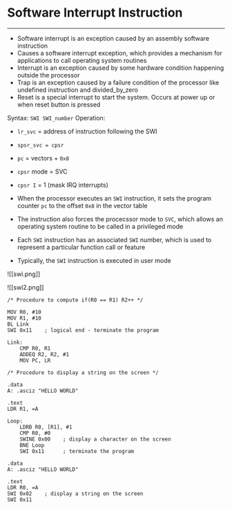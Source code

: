 # Software Interrupt Instruction
---
- Software interrupt is an exception caused by an assembly software instruction
- Causes a software interrupt exception, which provides a mechanism for applications to call operating system routines
- Interrupt is an exception caused by some hardware condition happening outside the processor
- Trap is an exception caused by a failure condition of the processor like undefined instruction and divided_by_zero
- Reset is a special interrupt to start the system. Occurs at power up or when reset button is pressed

Syntax: `SWI SWI_number`
Operation:
- `lr_svc` = address of instruction following the SWI
- `spsr_svc = cpsr`
- `pc` = vectors + `0x8`
- `cpsr` mode = SVC
- `cpsr I` =  1 (mask IRQ interrupts)

- When the processor executes an `SWI` instruction, it sets the program counter `pc` to the offset `0x8` in the vector table
- The instruction also forces the procecssor mode to `SVC`, which allows an operating system routine to be called in a privileged mode
- Each `SWI` instruction has an associated `SWI` number, which is used to represent a particular function call or feature
- Typically, the `SWI` instruction is executed in user mode

![[swi.png]]

![[swi2.png]]

```
/* Procedure to compute if(R0 == R1) R2++ */

MOV R0, #10
MOV R1, #10
BL Link
SWI 0x11    ; logical end - terminate the program

Link:
	CMP R0, R1
	ADDEQ R2, R2, #1
	MOV PC, LR
```

```
/* Procedure to display a string on the screen */

.data
A: .asciz "HELLO WORLD"

.text
LDR R1, =A

Loop:
	LDRB R0, [R1], #1
	CMP R0, #0
	SWINE 0x00    ; display a character on the screen
	BNE Loop
	SWI 0x11      ; terminate the program
```

```
.data 
A: .asciz "HELLO WORLD"

.text
LDR R0, =A
SWI 0x02    ; display a string on the screen
SWI 0x11
```